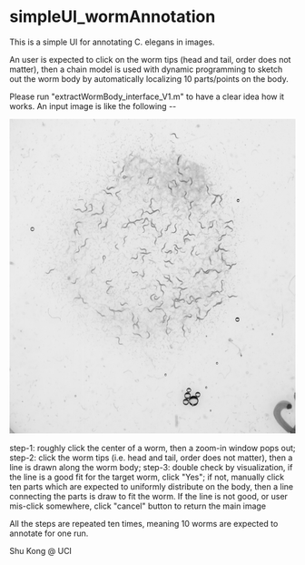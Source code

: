 # simpleUI_wormAnnotation
This is a simple UI for annotating C. elegans in images. 

An user is expected to click on the worm tips (head and tail, order does not matter), then a chain model is used with dynamic programming to sketch out the worm body by automatically localizing 10 parts/points on the body. 

Please run "extractWormBody_interface_V1.m" to have a clear idea how it works. An input image is like the following -- 

![alt text](https://github.com/aimerykong/simpleUI_wormAnnotation/blob/master/dataset/img005.tif_tif2jpg.jpg "output")

step-1: roughly click the center of a worm, then a zoom-in window pops out;
step-2: click the worm tips (i.e. head and tail, order does not matter), then a line is drawn along the worm body;
step-3: double check by visualization, if the line is a good fit for the target worm, click "Yes"; if not, manually click ten parts which are expected to uniformly distribute on the body, then a line connecting the parts is draw to fit the worm. If the line is not good, or user mis-click somewhere, click "cancel" button to return the main image

All the steps are repeated ten times, meaning 10 worms are expected to annotate for one run.

Shu Kong @ UCI

